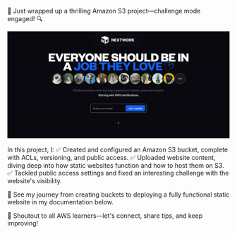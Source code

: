 
🚀 Just wrapped up a thrilling Amazon S3 project—challenge mode engaged! 🔍

![Website-Hosted](https://github.com/blackshoot-27/AWS-Projects/blob/main/Aws-host-a-website-on-s3/5.PNG?raw=true)

In this project, I:
✅ Created and configured an Amazon S3 bucket, complete with ACLs, versioning, and public access.
✅ Uploaded website content, diving deep into how static websites function and how to host them on S3.
✅ Tackled public access settings and fixed an interesting challenge with the website's visibility.

📸 See my journey from creating buckets to deploying a fully functional static website in my documentation below.

📢 Shoutout to all AWS learners—let's connect, share tips, and keep improving!

